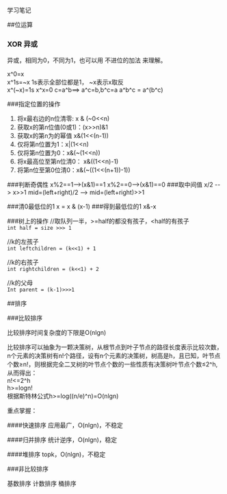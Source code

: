 学习笔记

##位运算

### XOR 异或
异或，相同为0，不同为1，也可以用 不进位的加法 来理解。  

x^0=x  
x^1s=~x 1s表示全部位都是1， ~x表示x取反  
x^(~x)=1s
x^x=0
c=a^b==> a^c=b,b^c=a
a^b^c = a^(b^c)


###指定位置的操作
1. 将x最右边的n位清零: x & (~0<<n)
2. 获取x的第n位值(0或1)：(x>>n)&1
3. 获取x的第n为的幂值 x&(1<<(n-1))
4. 仅将第n位置为1：x|(1<<n)
5. 仅将第n位置为0：x&(~(1<<n))
6. 将x最高位至第n位清0： x&((1<<n)-1)
7. 将第n位至第0位清0：x&(~((1<<(n+1))-1))

###判断奇偶性
x%2==1-->(x&1)==1
x%2==0-->(x&1)==0
###取中间值
x/2 --> x>>1
mid=(left+right)/2 --> mid=(left+right)>>1

###清0最低位的1
x = x & (x-1)
###得到最低位的1
x&-x  

###树上的操作
//取队列一半，>=half的都没有孩子，<half的有孩子  
`int half = size >>> 1`

//k的左孩子  
`int leftchildren = (k<<1) + 1  `

//k的右孩子  
`int rightchildren = (k<<1) + 2 ` 

//k的父母  
`Int parent = (k-1)>>>1  `



##排序

###比较排序

比较排序时间复杂度的下限是O(nlgn)

比较排序可以抽象为一颗决策树，从根节点到叶子节点的路径长度表示比较次数，n个元素的决策树有n!个路径，设有n个元素的决策树，树高是h，且已知，叶节点个数≥n!，则根据完全二叉树的叶节点个数的一些性质有决策树叶节点个数≤2^h,从而得出：  
n!<=2^h  
h>=logn!  
根据斯特林公式h>=log((n/e)^n)=O(nlgn)

重点掌握：

####快速排序
应用最广，O(nlgn)，不稳定

####归并排序
统计逆序，O(nlgn)，稳定

####堆排序
topk，O(nlgn)，不稳定


###非比较排序

基数排序
计数排序
桶排序

